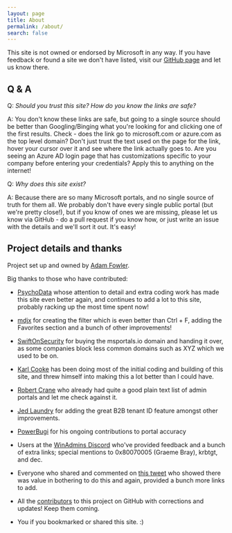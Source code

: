 ```yaml
---
layout: page
title: About
permalink: /about/
search: false
---
```


This site is not owned or endorsed by Microsoft in any way. If you have feedback or found a site we don't have listed, visit our [GitHub page](https://github.com/adamfowlerit/msportals.io) and let us know there.

## Q & A

Q: *Should you trust this site? How do you know the links are safe?*

A: You don't know these links are safe, but going to a single source should be better than Googling/Binging what you're looking for and clicking one of the first results. Check - does the link go to microsoft.com or azure.com as the top level domain? Don't just trust the text used on the page for the link, hover your cursor over it and see where the link actually goes to. Are you seeing an Azure AD login page that has customizations specific to your company before entering your credentials? Apply this to anything on the internet!

Q: *Why does this site exist?*

A: Because there are so many Microsoft portals, and no single source of truth for them all. We probably don't have every single public portal (but we're pretty close!), but if you know of ones we are missing, please let us know via GitHub - do a pull request if you know how, or just write an issue with the details and we'll sort it out. It's easy!

## Project details and thanks

Project set up and owned by [Adam Fowler](https://adamfowlerit.com).

Big thanks to those who have contributed:

- [PsychoData](https://www.contoso.one/) whose attention to detail and extra coding work has made this site even better again, and continues to add a lot to this site, probably racking up the most time spent now! 

- [mdjx](https://xkln.net) for creating the filter which is even better than Ctrl + F, adding the Favorites section and a bunch of other improvements!

- [SwiftOnSecurity](https://twitter.com/swiftonsecurity) for buying the msportals.io domain and handing it over, as some companies block less common domains such as XYZ which we used to be on.

- [Karl Cooke](https://twitter.com/Karl_ITNerd) has been doing most of the initial coding and building of this site, and threw himself into making this a lot better than I could have.

- [Robert Crane](https://twitter.com/directorcia) who already had quite a good plain text list of admin portals and let me check against it.

- [Jed Laundry](https://github.com/jlaundry) for adding the great B2B tenant ID feature amongst other improvements.

- [PowerBugi](https://github.com/PowerBugi) for his ongoing contributions to portal accuracy

- Users at the [WinAdmins Discord](https://winadmins.io/discord) who've provided feedback and a bunch of extra links; special mentions to 0x80070005 (Graeme Bray), krbtgt, and dec.

- Everyone who shared and commented on [this tweet](https://twitter.com/AdamFowler_IT/status/1321959895839600640) who showed there was value in bothering to do this and again, provided a bunch more links to add.

- All the [contributors](https://github.com/adamfowlerit/msportals.io/graphs/contributors) to this project on GitHub with corrections and updates! Keep them coming.

- You if you bookmarked or shared this site. :)
